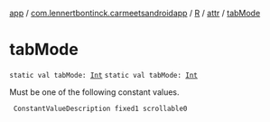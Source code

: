 [app](../../../index.md) / [com.lennertbontinck.carmeetsandroidapp](../../index.md) / [R](../index.md) / [attr](index.md) / [tabMode](./tab-mode.md)

# tabMode

`static val tabMode: `[`Int`](https://kotlinlang.org/api/latest/jvm/stdlib/kotlin/-int/index.html)
`static val tabMode: `[`Int`](https://kotlinlang.org/api/latest/jvm/stdlib/kotlin/-int/index.html)

Must be one of the following constant values.

     ConstantValueDescription fixed1 scrollable0


